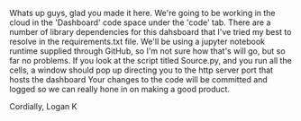 Whats up guys, glad you made it here. 
We're going to be working in the cloud in the 'Dashboard' code space under the 'code' tab. 
There are a number of library dependencies for this dahsboard that I've tried my best to resolve in the requirements.txt file. 
We'll be using a jupyter notebook runtime supplied through GitHub, so I'm not sure how that's will go, but so far no problems. 
If you look at the script titled Source.py, and you run all the cells, a window should pop up directing you to the http server port that hosts the dashboard
Your changes to the code will be committed and logged so we can really hone in on making a good product. 

Cordially,
Logan K
